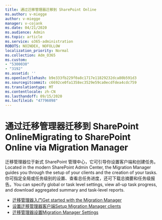 ```yaml
---
title: 通过迁移管理器迁移到 SharePoint Online
ms.author: v-miegge
author: v-miegge
manager: v-cojank
ms.date: 04/21/2020
ms.audience: Admin
ms.topic: article
ms.service: o365-administration
ROBOTS: NOINDEX, NOFOLLOW
localization_priority: Normal
ms.collection: Adm_O365
ms.custom:
- "5300030"
- "3192"
ms.assetid: ''
ms.openlocfilehash: b9e333fb229f0a8c1717e11829232dca80b591d3
ms.sourcegitcommit: c6692ce0fa1358ec3529e59ca0ecdfdea4cdc759
ms.translationtype: MT
ms.contentlocale: zh-CN
ms.lasthandoff: 09/15/2020
ms.locfileid: "47796098"
---
```

# <a name="migrating-to-sharepoint-online-via-migration-manager"></a><span data-ttu-id="9518a-102">通过迁移管理器迁移到 SharePoint Online</span><span class="sxs-lookup"><span data-stu-id="9518a-102">Migrating to SharePoint Online via Migration Manager</span></span>

<span data-ttu-id="9518a-103">迁移管理器位于新式 SharePoint 管理中心，它可引导你设置客户端和创建任务。</span><span class="sxs-lookup"><span data-stu-id="9518a-103">Located in the modern SharePoint Admin Center, the Migration Manager guides you through the setup of your clients and the creation of your tasks.</span></span> <span data-ttu-id="9518a-104">你可指定全局或任务级别的设置、查看总任务进度，还可下载总摘要和任务级报告。</span><span class="sxs-lookup"><span data-stu-id="9518a-104">You can specify global or task level settings, view all-up task progress, and download aggregated summary and task-level reports.</span></span>

* [<span data-ttu-id="9518a-105">迁移管理器入门</span><span class="sxs-lookup"><span data-stu-id="9518a-105">Get started with the Migration Manager</span></span>](https://docs.microsoft.com/sharepointmigration/mm-get-started)
* [<span data-ttu-id="9518a-106">设置迁移管理器客户端</span><span class="sxs-lookup"><span data-stu-id="9518a-106">Setup Migration Manager clients</span></span>](https://docs.microsoft.com/sharepointmigration/mm-setup-clients)
* [<span data-ttu-id="9518a-107">迁移管理器设置</span><span class="sxs-lookup"><span data-stu-id="9518a-107">Migration Manager Settings</span></span>](https://docs.microsoft.com/sharepointmigration/mm-settings)